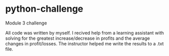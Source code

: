 # python-challenge
Module 3 challenge

All code was written by myself. I recived help from a learning assistant with solving for the greatest increase/decrease in profits and the average changes in profit/losses. The instructor helped me write the results to a .txt file.
